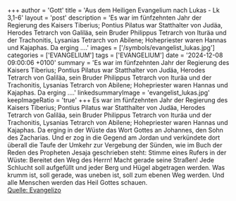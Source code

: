 +++
author = 'Gott'
title = 'Aus dem Heiligen Evangelium nach Lukas - Lk 3,1-6'
layout = 'post'
description = 'Es war im fünfzehnten Jahr der Regierung des Kaisers Tiberius; Pontius Pilatus war Statthalter von Judäa, Herodes Tetrarch von Galiläa, sein Bruder Philippus Tetrarch von Ituräa und der Trachonitis, Lysanias Tetrarch von Abilene; Hohepriester waren Hannas und Kajaphas. Da erging ....'
images = ['/symbols/evangelist_lukas.jpg']
categories = ['EVANGELIUM']
tags = ['EVANGELIUM']
date = '2024-12-08 09:00:06 +0100'
summary = 'Es war im fünfzehnten Jahr der Regierung des Kaisers Tiberius; Pontius Pilatus war Statthalter von Judäa, Herodes Tetrarch von Galiläa, sein Bruder Philippus Tetrarch von Ituräa und der Trachonitis, Lysanias Tetrarch von Abilene; Hohepriester waren Hannas und Kajaphas. Da erging ....'
linkedsummaryImage = 'evangelist_lukas.jpg'
keepImageRatio = 'true'
+++
Es war im fünfzehnten Jahr der Regierung des Kaisers Tiberius; Pontius Pilatus war Statthalter von Judäa, Herodes Tetrarch von Galiläa, sein Bruder Philippus Tetrarch von Ituräa und der Trachonitis, Lysanias Tetrarch von Abilene;
Hohepriester waren Hannas und Kajaphas. Da erging in der Wüste das Wort Gottes an Johannes, den Sohn des Zacharias.<!--more-->
Und er zog in die Gegend am Jordan und verkündete dort überall die Taufe der Umkehr zur Vergebung der Sünden,
wie im Buch der Reden des Propheten Jesaja geschrieben steht: Stimme eines Rufers in der Wüste: Bereitet den Weg des Herrn! Macht gerade seine Straßen!
Jede Schlucht soll aufgefüllt und jeder Berg und Hügel abgetragen werden. Was krumm ist, soll gerade, was uneben ist, soll zum ebenen Weg werden.
Und alle Menschen werden das Heil Gottes schauen.<br> [Quelle: Evangelizo](https://evangeliumtagfuertag.org/DE/gospel)